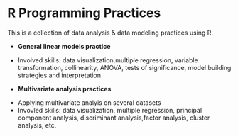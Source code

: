 # R Programming Practices
This is a collection of data analysis &amp; data modeling practices using R.
* __General linear models practice__
 - Involved skills: data visualization,multiple regression, variable transformation, collinearity, ANOVA, tests of significance, model building strategies and interpretation 
* __Multivariate analysis practices__
 - Applying multivariate analyis on several datasets 
 - Invovled skills: data visualization, multiple regression, principal component analysis, discriminant analysis,factor analysis, cluster analysis, etc.
